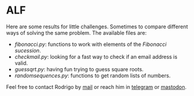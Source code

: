 # ALF

Here are some results for little challenges. Sometimes to compare different ways of solving the same problem. The
available files are:

- *fibonacci.py*: functions to work with elements of the *Fibonacci sucession*.
- *checkmail.py*: looking for a fast way to check if an email address is valid.
- *guessqrt.py*: having fun trying to guess square roots.
- *randomsequences.py*: functions to get random lists of numbers.

Feel free to contact Rodrigo by [mail](mailto:rodrigovalla@protonmail.ch) or reach him in
[telegram](https://t.me/rvalla) or [mastodon](https://fosstodon.org/@rvalla).
